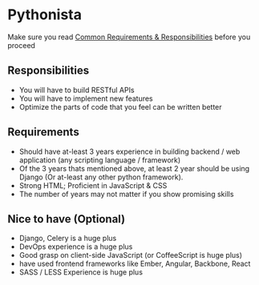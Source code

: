 # Pythonista

Make sure you read [Common Requirements & Responsibilities](https://github.com/reckonsys/careers#common-requirements--responsibilities) before you proceed


## Responsibilities

* You will have to build RESTful APIs
* You will have to implement new features
* Optimize the parts of code that you feel can be written better


## Requirements

* Should have at-least 3 years experience in building backend / web application (any scripting language / framework)
* Of the 3 years thats mentioned above, at least 2 year should be using Django (Or at-least any other python framework).
* Strong HTML; Proficient in JavaScript & CSS
* The number of years may not matter if you show promising skills


## Nice to have (Optional)

* Django, Celery is a huge plus
* DevOps experience is a huge plus
* Good grasp on client-side JavaScript (or CoffeeScript is huge plus)
* have used frontend frameworks like Ember, Angular, Backbone, React
* SASS / LESS Experience is huge plus

